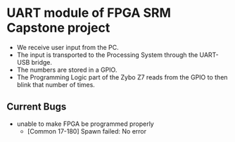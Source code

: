 # UART module of FPGA SRM Capstone project
* We receive user input from the PC.
* The input is transported to the Processing System through the UART-USB bridge.
* The numbers are stored in a GPIO.
* The Programming Logic part of the Zybo Z7 reads from the GPIO to then blink that number of times.

## Current Bugs
* unable to make FPGA be programmed properly
  * [Common 17-180] Spawn failed: No error
